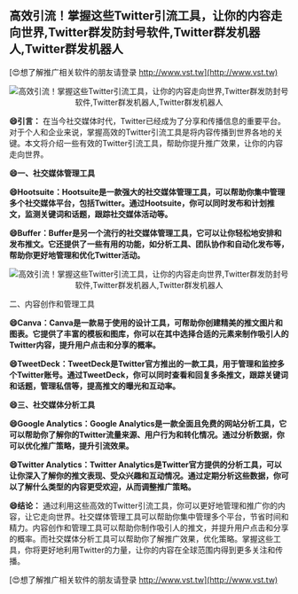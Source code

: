 ## **高效引流！掌握这些Twitter引流工具，让你的内容走向世界,Twitter群发防封号软件,Twitter群发机器人,Twitter群发机器人**

[😍想了解推广相关软件的朋友请登录 http://www.vst.tw](http://www.vst.tw)

 <center><img src="https://vst.tw/MP4/tuiguang/png/8.png" alt="高效引流！掌握这些Twitter引流工具，让你的内容走向世界,Twitter群发防封号软件,Twitter群发机器人,Twitter群发机器人"></center>

**😄引言：**
在当今社交媒体时代，Twitter已经成为了分享和传播信息的重要平台。对于个人和企业来说，掌握高效的Twitter引流工具是将内容传播到世界各地的关键。本文将介绍一些有效的Twitter引流工具，帮助你提升推广效果，让你的内容走向世界。

**😄一、社交媒体管理工具**

**😄Hootsuite：Hootsuite是一款强大的社交媒体管理工具，可以帮助你集中管理多个社交媒体平台，包括Twitter。通过Hootsuite，你可以同时发布和计划推文，监测关键词和话题，跟踪社交媒体活动等。**

**😄Buffer：Buffer是另一个流行的社交媒体管理工具，它可以让你轻松地安排和发布推文。它还提供了一些有用的功能，如分析工具、团队协作和自动化发布等，帮助你更好地管理和优化Twitter活动。**

 <center><img src="https://vst.tw/MP4/tuiguang/png/2.png" alt="高效引流！掌握这些Twitter引流工具，让你的内容走向世界,Twitter群发防封号软件,Twitter群发机器人,Twitter群发机器人"></center>

二、内容创作和管理工具

**😄Canva：Canva是一款易于使用的设计工具，可帮助你创建精美的推文图片和图表。它提供了丰富的模板和图库，你可以在其中选择合适的元素来制作吸引人的Twitter内容，提升用户点击和分享的概率。**

**😄TweetDeck：TweetDeck是Twitter官方推出的一款工具，用于管理和监控多个Twitter账号。通过TweetDeck，你可以同时查看和回复多条推文，跟踪关键词和话题，管理私信等，提高推文的曝光和互动率。**

**😄三、社交媒体分析工具**

**😄Google Analytics：Google Analytics是一款全面且免费的网站分析工具，它可以帮助你了解你的Twitter流量来源、用户行为和转化情况。通过分析数据，你可以优化推广策略，提升引流效果。**

**😄Twitter Analytics：Twitter Analytics是Twitter官方提供的分析工具，可以让你深入了解你的推文表现、受众兴趣和互动情况。通过定期分析这些数据，你可以了解什么类型的内容更受欢迎，从而调整推广策略。**

**😄结论：**
通过利用这些高效的Twitter引流工具，你可以更好地管理和推广你的内容，让它走向世界。社交媒体管理工具可以帮助你集中管理多个平台，节省时间和精力。内容创作和管理工具可以帮助你制作吸引人的推文，并提升用户点击和分享的概率。而社交媒体分析工具可以帮助你了解推广效果，优化策略。掌握这些工具，你将更好地利用Twitter的力量，让你的内容在全球范围内得到更多关注和传播。

[😍想了解推广相关软件的朋友请登录 http://www.vst.tw](http://www.vst.tw)



